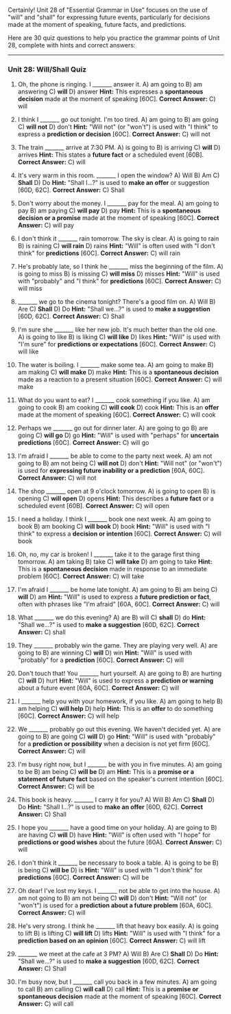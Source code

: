 Certainly! Unit 28 of "Essential Grammar in Use" focuses on the use of "will" and "shall" for expressing future events, particularly for decisions made at the moment of speaking, future facts, and predictions.

Here are 30 quiz questions to help you practice the grammar points of Unit 28, complete with hints and correct answers:

---

### **Unit 28: Will/Shall Quiz**

1.  Oh, the phone is ringing. I _______ answer it.
    A) am going to
    B) am answering
    C) **will**
    D) answer
    **Hint:** This expresses a **spontaneous decision** made at the moment of speaking [60C].
    **Correct Answer:** C) will

2.  I think I _______ go out tonight. I'm too tired.
    A) am going to
    B) am going
    C) **will not**
    D) don't
    **Hint:** "Will not" (or "won't") is used with "I think" to express a **prediction or decision** [60C].
    **Correct Answer:** C) will not

3.  The train _______ arrive at 7:30 PM.
    A) is going to
    B) is arriving
    C) **will**
    D) arrives
    **Hint:** This states a **future fact** or a scheduled event [60B].
    **Correct Answer:** C) will

4.  It's very warm in this room. _______ I open the window?
    A) Will
    B) Am
    C) **Shall**
    D) Do
    **Hint:** "Shall I...?" is used to **make an offer** or suggestion [60D, 62C].
    **Correct Answer:** C) Shall

5.  Don't worry about the money. I _______ pay for the meal.
    A) am going to pay
    B) am paying
    C) **will pay**
    D) pay
    **Hint:** This is a **spontaneous decision or a promise** made at the moment of speaking [60C].
    **Correct Answer:** C) will pay

6.  I don't think it _______ rain tomorrow. The sky is clear.
    A) is going to rain
    B) is raining
    C) **will rain**
    D) rains
    **Hint:** "Will" is often used with "I don't think" for **predictions** [60C].
    **Correct Answer:** C) will rain

7.  He's probably late, so I think he _______ miss the beginning of the film.
    A) is going to miss
    B) is missing
    C) **will miss**
    D) misses
    **Hint:** "Will" is used with "probably" and "I think" for **predictions** [60C].
    **Correct Answer:** C) will miss

8.  _______ we go to the cinema tonight? There's a good film on.
    A) Will
    B) Are
    C) **Shall**
    D) Do
    **Hint:** "Shall we...?" is used to **make a suggestion** [60D, 62C].
    **Correct Answer:** C) Shall

9.  I'm sure she _______ like her new job. It's much better than the old one.
    A) is going to like
    B) is liking
    C) **will like**
    D) likes
    **Hint:** "Will" is used with "I'm sure" for **predictions or expectations** [60C].
    **Correct Answer:** C) will like

10. The water is boiling. I _______ make some tea.
    A) am going to make
    B) am making
    C) **will make**
    D) make
    **Hint:** This is a **spontaneous decision** made as a reaction to a present situation [60C].
    **Correct Answer:** C) will make

11. What do you want to eat? I _______ cook something if you like.
    A) am going to cook
    B) am cooking
    C) **will cook**
    D) cook
    **Hint:** This is an **offer** made at the moment of speaking [60C].
    **Correct Answer:** C) will cook

12. Perhaps we _______ go out for dinner later.
    A) are going to go
    B) are going
    C) **will go**
    D) go
    **Hint:** "Will" is used with "perhaps" for **uncertain predictions** [60C].
    **Correct Answer:** C) will go

13. I'm afraid I _______ be able to come to the party next week.
    A) am not going to
    B) am not being
    C) **will not**
    D) don't
    **Hint:** "Will not" (or "won't") is used for **expressing future inability or a prediction** [60A, 60C].
    **Correct Answer:** C) will not

14. The shop _______ open at 9 o'clock tomorrow.
    A) is going to open
    B) is opening
    C) **will open**
    D) opens
    **Hint:** This describes a **future fact** or a scheduled event [60B].
    **Correct Answer:** C) will open

15. I need a holiday. I think I _______ book one next week.
    A) am going to book
    B) am booking
    C) **will book**
    D) book
    **Hint:** "Will" is used with "I think" to express a **decision or intention** [60C].
    **Correct Answer:** C) will book

16. Oh, no, my car is broken! I _______ take it to the garage first thing tomorrow.
    A) am taking
    B) take
    C) **will take**
    D) am going to take
    **Hint:** This is a **spontaneous decision** made in response to an immediate problem [60C].
    **Correct Answer:** C) will take

17. I'm afraid I _______ be home late tonight.
    A) am going to
    B) am being
    C) **will**
    D) am
    **Hint:** "Will" is used to express a **future prediction or fact**, often with phrases like "I'm afraid" [60A, 60C].
    **Correct Answer:** C) will

18. What _______ we do this evening?
    A) are
    B) will
    C) **shall**
    D) do
    **Hint:** "Shall we...?" is used to **make a suggestion** [60D, 62C].
    **Correct Answer:** C) shall

19. They _______ probably win the game. They are playing very well.
    A) are going to
    B) are winning
    C) **will**
    D) win
    **Hint:** "Will" is used with "probably" for a **prediction** [60C].
    **Correct Answer:** C) will

20. Don't touch that! You _______ hurt yourself.
    A) are going to
    B) are hurting
    C) **will**
    D) hurt
    **Hint:** "Will" is used to express a **prediction or warning** about a future event [60A, 60C].
    **Correct Answer:** C) will

21. I _______ help you with your homework, if you like.
    A) am going to help
    B) am helping
    C) **will help**
    D) help
    **Hint:** This is an **offer** to do something [60C].
    **Correct Answer:** C) will help

22. We _______ probably go out this evening. We haven't decided yet.
    A) are going to
    B) are going
    C) **will**
    D) go
    **Hint:** "Will" is used with "probably" for a **prediction or possibility** when a decision is not yet firm [60C].
    **Correct Answer:** C) will

23. I'm busy right now, but I _______ be with you in five minutes.
    A) am going to be
    B) am being
    C) **will be**
    D) am
    **Hint:** This is a **promise or a statement of future fact** based on the speaker's current intention [60C].
    **Correct Answer:** C) will be

24. This book is heavy. _______ I carry it for you?
    A) Will
    B) Am
    C) **Shall**
    D) Do
    **Hint:** "Shall I...?" is used to **make an offer** [60D, 62C].
    **Correct Answer:** C) Shall

25. I hope you _______ have a good time on your holiday.
    A) are going to
    B) are having
    C) **will**
    D) have
    **Hint:** "Will" is often used with "I hope" for **predictions or good wishes** about the future [60A].
    **Correct Answer:** C) will

26. I don't think it _______ be necessary to book a table.
    A) is going to be
    B) is being
    C) **will be**
    D) is
    **Hint:** "Will" is used with "I don't think" for **predictions** [60C].
    **Correct Answer:** C) will be

27. Oh dear! I've lost my keys. I _______ not be able to get into the house.
    A) am not going to
    B) am not being
    C) **will**
    D) don't
    **Hint:** "Will not" (or "won't") is used for a **prediction about a future problem** [60A, 60C].
    **Correct Answer:** C) will

28. He's very strong. I think he _______ lift that heavy box easily.
    A) is going to lift
    B) is lifting
    C) **will lift**
    D) lifts
    **Hint:** "Will" is used with "I think" for a **prediction based on an opinion** [60C].
    **Correct Answer:** C) will lift

29. _______ we meet at the cafe at 3 PM?
    A) Will
    B) Are
    C) **Shall**
    D) Do
    **Hint:** "Shall we...?" is used to **make a suggestion** [60D, 62C].
    **Correct Answer:** C) Shall

30. I'm busy now, but I _______ call you back in a few minutes.
    A) am going to call
    B) am calling
    C) **will call**
    D) call
    **Hint:** This is a **promise or spontaneous decision** made at the moment of speaking [60C].
    **Correct Answer:** C) will call